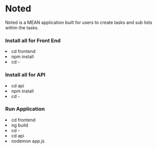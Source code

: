 <h1>Noted</h1>
Noted is a MEAN application built for users to create tasks and sub lists within the tasks.

<h3>Install all for Front End</h3>
<li>cd frontend</li>
<li>npm install</li>
<li>cd -</li>

<h3>Install all for API</h3>
<li>cd api</li>
<li>npm install</li>
<li>cd -</li>

<h3>Run Application</h3>
<li>cd frontend</li>
<li>ng build</li>
<li>cd -</li>
<li>cd api</li>
<li>nodemon app.js</li>





